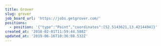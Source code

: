 ```yaml
---
title: Grover
slug: grover
job_board_url: 'https://jobs.getgrover.com/'
positions:
  - position: '{"type":"Point","coordinates":[52.5143621,13.4214494]}'
created_at: '2018-02-01T11:59:44.588Z'
updated_at: '2019-06-16T10:36:08.532Z'
---
```


